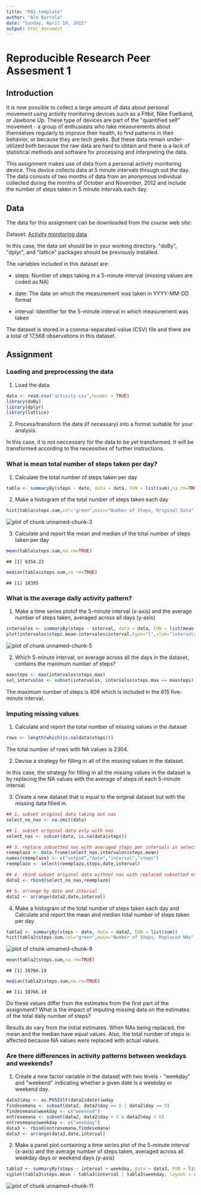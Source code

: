 ```yaml
---
title: "PA1_template"
author: "Ale Burrola"
date: "Sunday, April 19, 2015"
output: html_document
---
```

# Reproducible Research Peer Assesment 1

## Introduction

It is now possible to collect a large amount of data about personal movement using activity monitoring devices such as a Fitbit, Nike Fuelband, or Jawbone Up. These type of devices are part of the "quantified self" movement - a group of enthusiasts who take measurements about themselves regularly to improve their health, to find patterns in their behavior, or because they are tech geeks. But these data remain under-utilized both because the raw data are hard to obtain and there is a lack of statistical methods and software for processing and interpreting the data.

This assignment makes use of data from a personal activity monitoring device. This device collects data at 5 minute intervals through out the day. The data consists of two months of data from an anonymous individual collected during the months of October and November, 2012 and include the number of steps taken in 5 minute intervals each day.

## Data

The data for this assignment can be downloaded from the course web site:

Dataset: [Activity monitoring data][1]

[1]: https://d396qusza40orc.cloudfront.net/repdata%2Fdata%2Factivity.zip "Activity monitoring data"

In this case, the data set should be in your working directory. "doBy", "dplyr", and "lattice" packages should be previously installed.

The variables included in this dataset are:

- steps: Number of steps taking in a 5-minute interval (missing values are coded as NA)

- date: The date on which the measurement was taken in YYYY-MM-DD format

- interval: Identifier for the 5-minute interval in which measurement was taken

The dataset is stored in a comma-separated-value (CSV) file and there are a total of 17,568 observations in this dataset.

## Assignment

### Loading and preprocessing the data

1. Load the data:


```r
data <- read.csv("activity.csv",header = TRUE)
library(doBy)
library(dplyr)
library(lattice)
```

2. Process/transform the data (if necessary) into a format suitable for your analysis.

In this case, it is not neccessary for the data to be yet transformed. It will be transformed according to the necessities of further instructions.

### What is mean total number of steps taken per day?

1. Calculate the total number of steps taken per day


```r
tabla <- summaryBy(steps ~ date, data = data, FUN = list(sum),na.rm=TRUE)
```

2. Make a histogram of the total number of steps taken each day


```r
hist(tabla$steps.sum,col="green",main="Number of Steps, Original Data",xlab="")
```

![plot of chunk unnamed-chunk-3](figure/unnamed-chunk-3-1.png) 

3. Calculate and report the mean and median of the total number of steps taken per day


```r
mean(tabla$steps.sum,na.rm=TRUE)
```

```
## [1] 9354.23
```

```r
median(tabla$steps.sum,na.rm=TRUE)
```

```
## [1] 10395
```

### What is the average daily activity pattern?

1. Make a time series plotof the 5-minute interval (x-axis) and the average number of steps taken, averaged across all days (y-axis)


```r
intervalos <- summaryBy(steps ~ interval, data = data, FUN = list(mean,max),na.rm=TRUE)
plot(intervalos$steps.mean~intervalos$interval,type="l",xlab="intervals",ylab="steps mean", main = "Number of Steps per Interval")
```

![plot of chunk unnamed-chunk-5](figure/unnamed-chunk-5-1.png) 

2. Which 5-minute interval, on average across all the days in the dataset, contains the maximum number of steps?


```r
maxsteps <- max(intervalos$steps.max)
sel_intervalos <- subset(intervalos, intervalos$steps.max == maxsteps)
```

The maximum number of steps is 806 which is included in the 615 five-minute interval.

### Imputing missing values

1. Calculate and report the total number of missing values in the dataset


```r
rows <- length(which(is.na(data$steps)))
```

The total number of rows with NA values is 2304.

2. Devise a strategy for filling in all of the missing values in the dataset.

In this case, the strategy for filling in all the missing values in the dataset is by replacing the NA values with the average of steps of each 5-minute interval.

3. Create a new dataset that is equal to the original dataset but with the missing data filled in.


```r
## 1. subset original data taking out nas
select_no_nas <- na.omit(data)

## 1. subset original data only with nas
select_nas <- subset(data, is.na(data$steps))

## 3. replace subsetted nas with averaged steps per intervals in select_nas subset
reemplazo <- data.frame(select_nas,intervalos$steps.mean)
names(reemplazo) <- c("setps0","date","interval","steps")
reemplazo <- select(reemplazo,steps,date,interval)

## 4. rbind subset original data without nas with replaced subsetted nas
data2 <- rbind(select_no_nas,reemplazo)

## 5. arrange by date and interval
data2 <- arrange(data2,date,interval)
```

4. Make a histogram of the total number of steps taken each day and Calculate and report the mean and median total number of steps taken per day. 


```r
tabla2 <- summaryBy(steps ~ date, data = data2, FUN = list(sum))
hist(tabla2$steps.sum,col="green",main="Number of Steps, Replaced NAs",xlab="")
```

![plot of chunk unnamed-chunk-9](figure/unnamed-chunk-9-1.png) 

```r
mean(tabla2$steps.sum,na.rm=TRUE)
```

```
## [1] 10766.19
```

```r
median(tabla2$steps.sum,na.rm=TRUE)
```

```
## [1] 10766.19
```

Do these values differ from the estimates from the first part of the assignment? What is the impact of imputing missing data on the estimates of the total daily number of steps?

Results do vary from the initial estimates. When NAs being replaced, the mean and the median have equal values. Also, the total number of steps is affected because NA values were replaced with actual values.

### Are there differences in activity patterns between weekdays and weekends?

1. Create a new factor variable in the dataset with two levels - "weekday" and "weekend" indicating whether a given date is a weekday or weekend day.


```r
data2$day <- as.POSIXlt(data2$date)$wday
findesemana <- subset(data2, data2$day == 6 | data2$day == 0)
findesemana$weekday <- c("weekend")
entresemana <- subset(data2, data2$day > 0 & data2$day < 6)
entresemana$weekday <- c("weekday")
data3 <- rbind(entresemana,findesemana)
data3 <- arrange(data3,date,interval)
```

2. Make a panel plot containing a time series plot of the 5-minute interval (x-axis) and the average number of steps taken, averaged across all weekday days or weekend days (y-axis)


```r
tabla3 <- summaryBy(steps ~ interval + weekday, data = data3, FUN = list(mean))
xyplot(tabla3$steps.mean ~ tabla3$interval | tabla3$weekday, layout = c(1,2),type="l",xlab="Interval",ylab="Number of Steps")
```

![plot of chunk unnamed-chunk-11](figure/unnamed-chunk-11-1.png) 

